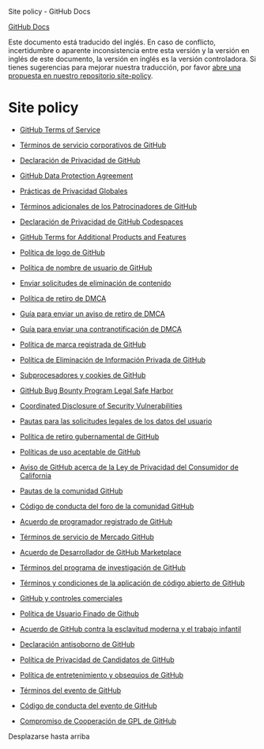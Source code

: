 Site policy - GitHub Docs

[](/es)[GitHub Docs](/es)

Este documento está traducido del inglés. En caso de conflicto, incertidumbre o aparente inconsistencia entre esta versión y la versión en inglés de este documento, la versión en inglés es la versión controladora. Si tienes sugerencias para mejorar nuestra traducción, por favor [abre una propuesta en nuestro repositorio site-policy](https://github.com/github/site-policy/issues).

Site policy
==========

* [GitHub Terms of Service](/es/github/site-policy/github-terms-of-service)

* [Términos de servicio corporativos de GitHub](/es/github/site-policy/github-corporate-terms-of-service)

* [Declaración de Privacidad de GitHub](/es/github/site-policy/github-privacy-statement)

* [GitHub Data Protection Agreement](/es/github/site-policy/github-data-protection-agreement)

* [Prácticas de Privacidad Globales](/es/github/site-policy/global-privacy-practices)

* [Términos adicionales de los Patrocinadores de GitHub](/es/github/site-policy/github-sponsors-additional-terms)

* [Declaración de Privacidad de GitHub Codespaces](/es/github/site-policy/github-codespaces-privacy-statement)

* [GitHub Terms for Additional Products and Features](/es/github/site-policy/github-terms-for-additional-products-and-features)

* [Política de logo de GitHub](/es/github/site-policy/github-logo-policy)

* [Política de nombre de usuario de GitHub](/es/github/site-policy/github-username-policy)

* [Enviar solicitudes de eliminación de contenido](/es/github/site-policy/submitting-content-removal-requests)

* [Política de retiro de DMCA](/es/github/site-policy/dmca-takedown-policy)

* [Guía para enviar un aviso de retiro de DMCA](/es/github/site-policy/guide-to-submitting-a-dmca-takedown-notice)

* [Guía para enviar una contranotificación de DMCA](/es/github/site-policy/guide-to-submitting-a-dmca-counter-notice)

* [Política de marca registrada de GitHub](/es/github/site-policy/github-trademark-policy)

* [Política de Eliminación de Información Privada de GitHub](/es/github/site-policy/github-private-information-removal-policy)

* [Subprocesadores y cookies de GitHub](/es/github/site-policy/github-subprocessors-and-cookies)

* [GitHub Bug Bounty Program Legal Safe Harbor](/es/github/site-policy/github-bug-bounty-program-legal-safe-harbor)

* [Coordinated Disclosure of Security Vulnerabilities](/es/github/site-policy/coordinated-disclosure-of-security-vulnerabilities)

* [Pautas para las solicitudes legales de los datos del usuario](/es/github/site-policy/guidelines-for-legal-requests-of-user-data)

* [Política de retiro gubernamental de GitHub](/es/github/site-policy/github-government-takedown-policy)

* [Políticas de uso aceptable de GitHub](/es/github/site-policy/github-acceptable-use-policies)

* [Aviso de GitHub acerca de la Ley de Privacidad del Consumidor de California](/es/github/site-policy/githubs-notice-about-the-california-consumer-privacy-act)

* [Pautas de la comunidad GitHub](/es/github/site-policy/github-community-guidelines)

* [Código de conducta del foro de la comunidad GitHub](/es/github/site-policy/github-community-forum-code-of-conduct)

* [Acuerdo de programador registrado de GitHub](/es/github/site-policy/github-registered-developer-agreement)

* [Términos de servicio de Mercado GitHub](/es/github/site-policy/github-marketplace-terms-of-service)

* [Acuerdo de Desarrollador de GitHub Marketplace](/es/github/site-policy/github-marketplace-developer-agreement)

* [Términos del programa de investigación de GitHub](/es/github/site-policy/github-research-program-terms)

* [Términos y condiciones de la aplicación de código abierto de GitHub](/es/github/site-policy/github-open-source-applications-terms-and-conditions)

* [GitHub y controles comerciales](/es/github/site-policy/github-and-trade-controls)

* [Política de Usuario Finado de Github](/es/github/site-policy/github-deceased-user-policy)

* [Acuerdo de GitHub contra la esclavitud moderna y el trabajo infantil](/es/github/site-policy/github-statement-against-modern-slavery-and-child-labor)

* [Declaración antisoborno de GitHub](/es/github/site-policy/github-anti-bribery-statement)

* [Política de Privacidad de Candidatos de GitHub](/es/github/site-policy/github-candidate-privacy-policy)

* [Política de entretenimiento y obsequios de GitHub](/es/github/site-policy/github-gifts-and-entertainment-policy)

* [Términos del evento de GitHub](/es/github/site-policy/github-event-terms)

* [Código de conducta del evento de GitHub](/es/github/site-policy/github-event-code-of-conduct)

* [Compromiso de Cooperación de GPL de GitHub](/es/github/site-policy/github-gpl-cooperation-commitment)

Desplazarse hasta arriba
